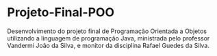 # Projeto-Final-POO
 Desenvolvimento do projeto final de Programação Orientada a Objetos utilizando a linguagem de programação Java, ministrada pelo professor Vandermi João da Silva, e monitor da disciplina Rafael Guedes da Silva.
